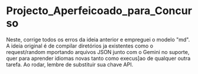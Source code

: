 # Projecto_Aperfeicoado_para_Concurso
Neste, corrige todos os erros da ideia anterior e empreguei o modelo "md".
A ideia original é de compilar diretórios ja existentes como o request/random mportando arquivos JSON junto com o Gemini no suporte, quer para aprender idiomas novas tanto como execus]ao de qualquer outra tarefa.
Ao rodar, lembre de substituir sua chave API.
